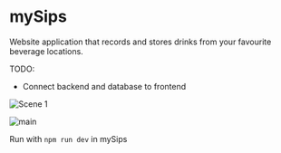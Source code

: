 # mySips
Website application that records and stores drinks from your favourite beverage locations.

TODO: 
- Connect backend and database to frontend

![Scene 1](https://github.com/xegativ/mySips/assets/52055203/8ce04672-f5fc-4c10-9f67-85481020869e)

![main](https://github.com/xegativ/mySips/assets/52055203/74ce04c1-2bb6-4426-b016-320b68558553)

Run with `npm run dev` in mySips
